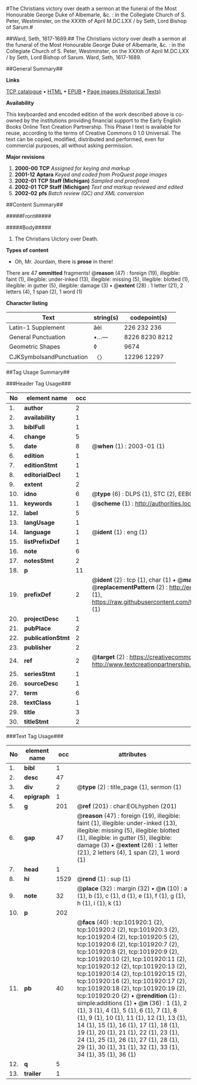 #The Christians victory over death a sermon at the funeral of the Most Honourable George Duke of Albemarle, &c. : in the Collegiate Church of S. Peter, Westminster, on the XXXth of April M.DC.LXX / by Seth, Lord Bishop of Sarum.#

##Ward, Seth, 1617-1689.##
The Christians victory over death a sermon at the funeral of the Most Honourable George Duke of Albemarle, &c. : in the Collegiate Church of S. Peter, Westminster, on the XXXth of April M.DC.LXX / by Seth, Lord Bishop of Sarum.
Ward, Seth, 1617-1689.

##General Summary##

**Links**

[TCP catalogue](http://www.ota.ox.ac.uk/tcp/)  • 
[HTML](http://tei.it.ox.ac.uk/tcp/Texts-HTML/free/A67/A67564.html)  • 
[EPUB](http://tei.it.ox.ac.uk/tcp/Texts-EPUB/free/A67/A67564.epub) • 
[Page images (Historical Texts)](https://data.historicaltexts.jisc.ac.uk/view?pubId=eebo-13799260e&pageId=eebo-13799260e-101920-1)

**Availability**

This keyboarded and encoded edition of the
	       work described above is co-owned by the institutions
	       providing financial support to the Early English Books
	       Online Text Creation Partnership. This Phase I text is
	       available for reuse, according to the terms of Creative
	       Commons 0 1.0 Universal. The text can be copied,
	       modified, distributed and performed, even for
	       commercial purposes, all without asking permission.

**Major revisions**

1. __2000-00__ __TCP__ *Assigned for keying and markup*
1. __2001-12__ __Aptara__ *Keyed and coded from ProQuest page images*
1. __2002-01__ __TCP Staff (Michigan)__ *Sampled and proofread*
1. __2002-01__ __TCP Staff (Michigan)__ *Text and markup reviewed and edited*
1. __2002-02__ __pfs__ *Batch review (QC) and XML conversion*

##Content Summary##

#####Front#####

#####Body#####

1. The Christians Uictory over Death.

**Types of content**

  * Oh, Mr. Jourdain, there is **prose** in there!

There are 47 **ommitted** fragments! 
 @__reason__ (47) : foreign (19), illegible: faint (1), illegible: under-inked (13), illegible: missing (5), illegible: blotted (1), illegible: in gutter (5), illegible: damage (3)  •  @__extent__ (28) : 1 letter (21), 2 letters (4), 1 span (2), 1 word (1)

**Character listing**


|Text|string(s)|codepoint(s)|
|---|---|---|
|Latin-1 Supplement|âèì|226 232 236|
|General Punctuation|•…—|8226 8230 8212|
|Geometric Shapes|◊|9674|
|CJKSymbolsandPunctuation|〈〉|12296 12297|

##Tag Usage Summary##

###Header Tag Usage###

|No|element name|occ|attributes|
|---|---|---|---|
|1.|__author__|2||
|2.|__availability__|1||
|3.|__biblFull__|1||
|4.|__change__|5||
|5.|__date__|8| @__when__ (1) : 2003-01 (1)|
|6.|__edition__|1||
|7.|__editionStmt__|1||
|8.|__editorialDecl__|1||
|9.|__extent__|2||
|10.|__idno__|6| @__type__ (6) : DLPS (1), STC (2), EEBO-CITATION (1), OCLC (1), VID (1)|
|11.|__keywords__|1| @__scheme__ (1) : http://authorities.loc.gov/ (1)|
|12.|__label__|5||
|13.|__langUsage__|1||
|14.|__language__|1| @__ident__ (1) : eng (1)|
|15.|__listPrefixDef__|1||
|16.|__note__|6||
|17.|__notesStmt__|2||
|18.|__p__|11||
|19.|__prefixDef__|2| @__ident__ (2) : tcp (1), char (1)  •  @__matchPattern__ (2) : ([0-9\-]+):([0-9IVX]+) (1), (.+) (1)  •  @__replacementPattern__ (2) : http://eebo.chadwyck.com/downloadtiff?vid=$1&page=$2 (1), https://raw.githubusercontent.com/textcreationpartnership/Texts/master/tcpchars.xml#$1 (1)|
|20.|__projectDesc__|1||
|21.|__pubPlace__|2||
|22.|__publicationStmt__|2||
|23.|__publisher__|2||
|24.|__ref__|2| @__target__ (2) : https://creativecommons.org/publicdomain/zero/1.0/ (1), http://www.textcreationpartnership.org/docs/. (1)|
|25.|__seriesStmt__|1||
|26.|__sourceDesc__|1||
|27.|__term__|6||
|28.|__textClass__|1||
|29.|__title__|3||
|30.|__titleStmt__|2||


###Text Tag Usage###

|No|element name|occ|attributes|
|---|---|---|---|
|1.|__bibl__|1||
|2.|__desc__|47||
|3.|__div__|2| @__type__ (2) : title_page (1), sermon (1)|
|4.|__epigraph__|1||
|5.|__g__|201| @__ref__ (201) : char:EOLhyphen (201)|
|6.|__gap__|47| @__reason__ (47) : foreign (19), illegible: faint (1), illegible: under-inked (13), illegible: missing (5), illegible: blotted (1), illegible: in gutter (5), illegible: damage (3)  •  @__extent__ (28) : 1 letter (21), 2 letters (4), 1 span (2), 1 word (1)|
|7.|__head__|1||
|8.|__hi__|1529| @__rend__ (1) : sup (1)|
|9.|__note__|32| @__place__ (32) : margin (32)  •  @__n__ (10) : a (1), b (1), c (1), d (1), e (1), f (1), g (1), h (1), i (1), k (1)|
|10.|__p__|202||
|11.|__pb__|40| @__facs__ (40) : tcp:101920:1 (2), tcp:101920:2 (2), tcp:101920:3 (2), tcp:101920:4 (2), tcp:101920:5 (2), tcp:101920:6 (2), tcp:101920:7 (2), tcp:101920:8 (2), tcp:101920:9 (2), tcp:101920:10 (2), tcp:101920:11 (2), tcp:101920:12 (2), tcp:101920:13 (2), tcp:101920:14 (2), tcp:101920:15 (2), tcp:101920:16 (2), tcp:101920:17 (2), tcp:101920:18 (2), tcp:101920:19 (2), tcp:101920:20 (2)  •  @__rendition__ (1) : simple:additions (1)  •  @__n__ (36) : 1 (1), 2 (1), 3 (1), 4 (1), 5 (1), 6 (1), 7 (1), 8 (1), 9 (1), 10 (1), 11 (1), 12 (1), 13 (1), 14 (1), 15 (1), 16 (1), 17 (1), 18 (1), 19 (1), 20 (1), 21 (1), 22 (1), 23 (1), 24 (1), 25 (1), 26 (1), 27 (1), 28 (1), 29 (1), 30 (1), 31 (1), 32 (1), 33 (1), 34 (1), 35 (1), 36 (1)|
|12.|__q__|5||
|13.|__trailer__|1||
